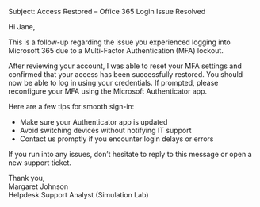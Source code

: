 Subject: Access Restored – Office 365 Login Issue Resolved

Hi Jane,

This is a follow-up regarding the issue you experienced logging into Microsoft 365 due to a Multi-Factor Authentication (MFA) lockout.

After reviewing your account, I was able to reset your MFA settings and confirmed that your access has been successfully restored. You should now be able to log in using your credentials. If prompted, please reconfigure your MFA using the Microsoft Authenticator app.

Here are a few tips for smooth sign-in:
- Make sure your Authenticator app is updated
- Avoid switching devices without notifying IT support
- Contact us promptly if you encounter login delays or errors

If you run into any issues, don’t hesitate to reply to this message or open a new support ticket.

Thank you,  
Margaret Johnson  
Helpdesk Support Analyst (Simulation Lab)
